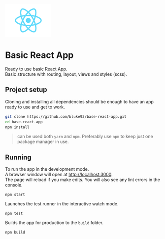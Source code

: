 <img src="./src/logo.svg" width="150"/>

# Basic React App
Ready to use basic React App.<br>
Basic structure with routing, layout, views and styles (scss).

## Project setup
Cloning and installing all dependencies should be enough to have an app ready to use and get to work.

```bash
git clone https://github.com/bluke93/base-react-app.git
cd base-react-app
npm install
```
> can be used both `yarn` and `npm`. Preferably use `npm` to keep just one package manager in use. 

## Running

To run the app in the development mode.<br />
A browser window will open at [http://localhost:3000](http://localhost:3000).<br/>The page will reload if you make edits.
You will also see any lint errors in the console.

```
npm start
```


Launches the test runner in the interactive watch mode.<br />

```
npm test
```


Builds the app for production to the `build` folder.<br />

```
npm build
```
